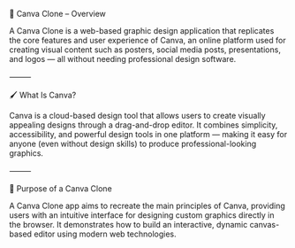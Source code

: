 🎨 Canva Clone – Overview

A Canva Clone is a web-based graphic design application that replicates the core features and user experience of Canva, an online platform used for creating visual content such as posters, social media posts, presentations, and logos — all without needing professional design software.

⸻

🖌️ What Is Canva?

Canva is a cloud-based design tool that allows users to create visually appealing designs through a drag-and-drop editor.
It combines simplicity, accessibility, and powerful design tools in one platform — making it easy for anyone (even without design skills) to produce professional-looking graphics.

⸻

🧠 Purpose of a Canva Clone

A Canva Clone app aims to recreate the main principles of Canva, providing users with an intuitive interface for designing custom graphics directly in the browser.
It demonstrates how to build an interactive, dynamic canvas-based editor using modern web technologies.
